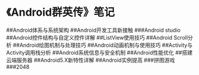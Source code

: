 # 《Android群英传》笔记
##Android体系与系统架构
##Android开发工具新接触
###Android studio
##Android控件结构与自定义控件详解
##ListView使用技巧
##Android Scroll分析
##Android绘图机制与处理技巧
##Android动画机制与使用技巧
##Activity与Activity调用栈分析
##Android系统信息与安全机制
##Android性能优化
##搭建云端服务器
##Android5.X新特性详解
##Android实例提高
###拼图游戏
###2048
